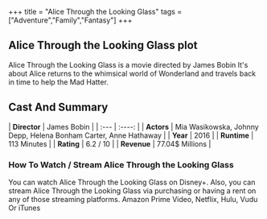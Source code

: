 +++
title = "Alice Through the Looking Glass"
tags = ["Adventure","Family","Fantasy"]
+++
## Alice Through the Looking Glass plot
Alice Through the Looking Glass is a movie directed by James Bobin It's about Alice returns to the whimsical world of Wonderland and travels back in time to help the Mad Hatter.
## Cast And Summary
| **Director**      | James Bobin |
    | :---        |    :----:   |
    |  **Actors** | Mia Wasikowska, Johnny Depp, Helena Bonham Carter, Anne Hathaway |
    | **Year**   | 2016    |
    |  **Runtime** | 113 Minutes |
    |  **Rating** | 6.2 / 10 | 
    |  **Revenue** | 77.04$ Millions |
### How To Watch / Stream Alice Through the Looking Glass
You can watch Alice Through the Looking Glass on Disney+.
Also, you can stream Alice Through the Looking Glass via purchasing or having a rent on any of those streaming platforms.
Amazon Prime Video, Netflix, Hulu, Vudu Or iTunes